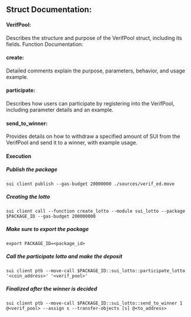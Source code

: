 ## Struct Documentation:

#### VerifPool: 
Describes the structure and purpose of the VerifPool struct, including its fields.
Function Documentation:

#### create:
Detailed comments explain the purpose, parameters, behavior, and usage example.

#### participate: 
Describes how users can participate by registering into the VerifPool, including parameter details and an example.

#### send_to_winner: 
Provides details on how to withdraw a specified amount of SUI from the VerifPool and send it to a winner, with example usage.

#### Execution 

##### Publish the package
``` sui client publish --gas-budget 20000000 ./sources/verif_ed.move ```

##### Creating the lotto
``` sui client call --function create_lotto --module sui_lotto --package $PACKAGE_ID --gas-budget 200000000 ```

##### Make sure to export the package
``` export PACKAGE_ID=<package_id> ```

##### Call the participate lotto and make the deposit
``` sui client ptb --move-call $PACKAGE_ID::sui_lotto::participate_lotto '<coin_address>' '<verif_pool>' ```

##### Finalized after the winner is decided
``` sui client ptb --move-call $PACKAGE_ID::sui_lotto::send_to_winner 1 @<verif_pool> --assign s --transfer-objects [s] @<to_address> ```



